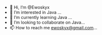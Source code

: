 - 👋 Hi, I’m @Ewoskyx
- 👀 I’m interested in Java ...
- 🌱 I’m currently learning Java ...
- 💞️ I’m looking to collaborate on Java...
- 📫 How to reach me ewoskyx@gmail.com...

<!---
Ewoskyx/Ewoskyx is a ✨ special ✨ repository because its `README.md` (this file) appears on your GitHub profile.
You can click the Preview link to take a look at your changes.
--->
